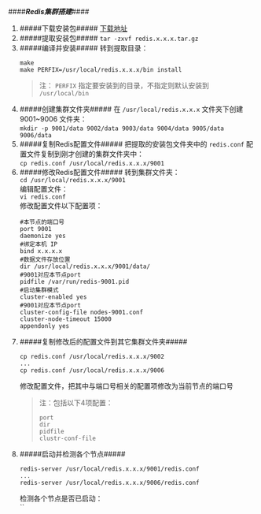 ####***Redis集群搭建***####


1. #####下载安装包#####
     [下载地址](https://redis.io/download)
2. #####提取安装包#####
     `tar -zxvf redis.x.x.x.tar.gz`
3. #####编译并安装#####
     转到提取目录：
     ```
     make
     make PERFIX=/usr/local/redis.x.x.x/bin install
     ```
     > 注： `PERFIX` 指定要安装到的目录，不指定则默认安装到 `/usr/local/bin`
4. #####创建集群文件夹#####
     在 `/usr/local/redis.x.x.x` 文件夹下创建 9001~9006 文件夹：<br/>
     `mkdir -p 9001/data 9002/data 9003/data 9004/data 9005/data 9006/data`
5. #####复制Redis配置文件#####
     把提取的安装包文件夹中的 `redis.conf` 配置文件复制到刚才创建的集群文件夹中：<br/>
     `cp redis.conf /usr/local/redis.x.x.x/9001`
6. #####修改Redis配置文件#####
     转到集群文件夹：<br/>
     `cd /usr/local/redis.x.x.x/9001`<br/>
     编辑配置文件：<br/>
     `vi redis.conf`<br/>
     修改配置文件以下配置项：<br/>
     ```
     #本节点的端口号
     port 9001
     daemonize yes
     #绑定本机 IP
     bind x.x.x.x
     #数据文件存放位置
     dir /usr/local/redis.x.x.x/9001/data/
     #9001对应本节点port
     pidfile /var/run/redis-9001.pid
     #启动集群模式
     cluster-enabled yes
     #9001对应本节点port
     cluster-config-file nodes-9001.conf
     cluster-node-timeout 15000
     appendonly yes
     ```
7. #####复制修改后的配置文件到其它集群文件夹#####
     ```
     cp redis.conf /usr/local/redis.x.x.x/9002
     ...
     cp redis.conf /usr/local/redis.x.x.x/9006
     ```
     修改配置文件，把其中与端口号相关的配置项修改为当前节点的端口号<br/>
     > 注：包括以下4项配置：
     > ```
     > port
     > dir
     > pidfile
     > clustr-conf-file
     > ```
8. #####启动并检测各个节点#####
     ```
     redis-server /usr/local/redis.x.x.x/9001/redis.conf
     ...
     redis-server /usr/local/redis.x.x.x/9006/redis.conf
     ```
     检测各个节点是否已启动：<br/>
     ``

     
     
     

     
    

